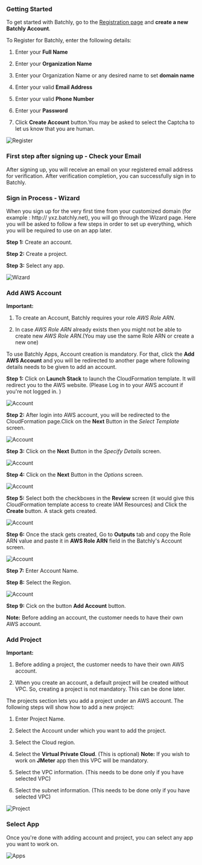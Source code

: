 ### Getting Started

To get started with Batchly, go to the [Registration page](https://join.batchly.net) and **create a new Batchly Account**.

To Register for Batchly, enter the following details:

1. Enter your **Full Name**

2. Enter your **Organization Name**

3. Enter your Organization Name or any desired name to set **domain name**

4. Enter your valid **Email Address**

5. Enter your valid **Phone Number**

6. Enter your **Password**

7. Click **Create Account** button.You may be asked to select the Captcha to let us know that you are human.

![Register](../img/register.png)

### First step after signing up - Check your Email

After signing up, you will receive an email on your registered email address for verification. After verification completion, you can successfully sign in to Batchly.

### Sign in Process - Wizard

When you sign up for the very first time from your customized domain (for example : http:// yxz.batchly.net), you will go through the Wizard page. Here you will be asked to follow a few steps in order to set up everything, which you will be required to use on an app later.

**Step 1:** Create an account.

**Step 2:** Create a project.

**Step 3:** Select any app.

![Wizard](../img/wizard.png)

### Add AWS Account

**Important:** 

1. To create an Account, Batchly requires your role *AWS Role ARN*. 

2. In case *AWS Role ARN* already exists then you might not be able to create new *AWS Role ARN*.(You may use the same Role ARN or create a new one)

To use Batchly Apps, Account creation is mandatory. For that, click the **Add AWS Account** and you will be redirected to another page where following details needs to be given to add an account.

**Step 1:** Click on **Launch Stack** to launch the CloudFormation template.
It will redirect you to the AWS website. (Please Log in to your AWS account if you're not logged in. )

![Account](../img/Account.png)

**Step 2:** After login into AWS account, you will be redirected to the CloudFormation page.Click on the **Next** Button in the *Select Template* screen.

![Account](../img/Account1.png)

**Step 3:** Click on the **Next** Button in the *Specify Details* screen. 

![Account](../img/Account2.png)

**Step 4:** Click on the **Next** Button in the *Options* screen.

![Account](../img/Account3.png)

**Step 5:** Select both the checkboxes in the **Review** screen (it would give this CloudFormation template access to create IAM Resources) and Click the **Create** button. A stack gets created.

![Account](../img/Account4.png)

**Step 6:** Once the stack gets created, Go to **Outputs** tab and copy the Role ARN value and paste it in **AWS Role ARN** field in the Batchly's Account screen.

![Account](../img/Account5.png)

**Step 7:** Enter Account Name.

**Step 8:** Select the Region.

![Account](../img/Account6.png)

**Step 9:** Cick on the button **Add Account** button.

**Note:** Before adding an account, the customer needs to have their own AWS account.

### Add Project

**Important:** 

1. Before adding a project, the customer needs to have their own AWS account.
          
2. When you create an account, a default project will be created without VPC. So, creating a project is not mandatory. This can be done later.

The projects section lets you add a project under an AWS account. The following steps will show how to add a new project:

1. Enter Project Name.

2. Select the Account under which you want to add the project.

3. Select the Cloud region.

3. Select the **Virtual Private Cloud**. (This is optional)
**Note:** If you wish to work on **JMeter** app then this VPC will be mandatory.

4. Select the VPC information. (This needs to be done only if you have selected VPC)

5. Select the subnet information. (This needs to be done only if you have selected VPC)

![Project](../img/createproject.png)

### Select App

Once you're done with adding account and project, you can select any app you want to work on.

![Apps](../img/appstore.png)